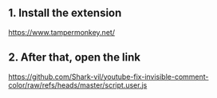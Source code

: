 ## 1. Install the extension
https://www.tampermonkey.net/

## 2. After that, open the link
https://github.com/Shark-vil/youtube-fix-invisible-comment-color/raw/refs/heads/master/script.user.js